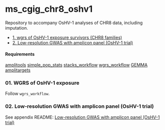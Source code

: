 # ms_cgig_chr8_oshv1
Repository to accompany OsHV-1 analyses of CHR8 data, including imputation. 

- [1. wgrs of OsHV-1 exposure survivors (CHR8 families)](#01-wgrs-of-oshv-1-exposure)
- [2. Low-resolution GWAS with amplicon panel (OsHV-1 trial)](20_docs/README_LR_panel_GWAS.md)

#### Requirements ####
[amplitools](https://github.com/bensutherland/amplitools)
[simple_pop_stats](https://github.com/bensutherland/simple_pop_stats)
[stacks_workflow](https://github.com/enormandeau/stacks_workflow)
[wgrs_workflow](https://github.com/bensutherland/wgrs_workflow)
[GEMMA](https://github.com/genetics-statistics/GEMMA/tree/master)
[amplitargets](https://github.com/bensutherland/amplitargets)

### 01. WGRS of OsHV-1 exposure ###
Follow `wgrs_workflow`.

### 02. Low-resolution GWAS with amplicon panel (OsHV-1 trial) ###
See appendix README: [Low-resolution GWAS with amplicon panel (OsHV-1 trial)](20_docs/README_LR_panel_GWAS.md)

